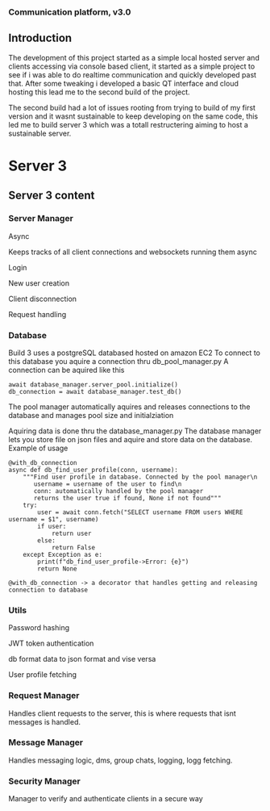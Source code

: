 ### Communication platform, v3.0 

## Introduction
The development of this project started as a simple local hosted server and clients accessing via console based client, it started as a simple project to see if i was able to do realtime communication and quickly developed past that. 
After some tweaking i developed a basic QT interface and cloud hosting this lead me to the second build of the project. 

The second build had a lot of issues rooting from trying to build of my first version and it wasnt sustainable to keep developing on the same code, this led me to build server 3 which was a totall restructering aiming to host a sustainable server. 

# Server 3

## Server 3 content

### Server Manager
Async

Keeps tracks of all client connections and websockets running them async

Login

New user creation

Client disconnection

Request handling

### Database
Build 3 uses a postgreSQL databased hosted on amazon EC2
To connect to this database you aquire a connection thru db_pool_manager.py
A connection can be aquired like this
``` 
await database_manager.server_pool.initialize()
db_connection = await database_manager.test_db()
```

The pool manager automatically aquires and releases connections to the database and manages pool size and initialziation

Aquiring data is done thru the database_manager.py 
The database manager lets you store file on json files and aquire and store data on the database.
Example of usage

```
@with_db_connection
async def db_find_user_profile(conn, username):
    """Find user profile in database. Connected by the pool manager\n
       username = username of the user to find\n
       conn: automatically handled by the pool manager
       returns the user true if found, None if not found"""
    try:
        user = await conn.fetch("SELECT username FROM users WHERE username = $1", username)
        if user:
            return user
        else:
            return False
    except Exception as e:
        print(f"db_find_user_profile->Error: {e}")
        return None
``` 

```
@with_db_connection -> a decorator that handles getting and releasing connection to database
```

### Utils

Password hashing

JWT token authentication

db format data to json format and vise versa

User profile fetching

### Request Manager

Handles client requests to the server, this is where requests that isnt messages is handled.

### Message Manager

Handles messaging logic, dms, group chats, logging, logg fetching.

### Security Manager

Manager to verify and authenticate clients in a secure way

